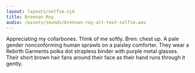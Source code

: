 ```yaml
---
layout: layouts/selfie.njk
title: Brennan Roy
audio: /assets/sounds/brennan-roy-alt-text-selfie.wav
---
```

Appreciating my collarbones. Think of me softly. Bren: chest up. A pale gender nonconforming human sprawls on a paisley comforter. They wear a Rebirth Garments polka dot strapless binder with purple metal glasses. Their short brown hair fans around their face as their hand runs through it gently.